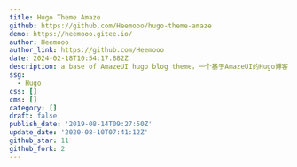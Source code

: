 ```yaml
---
title: Hugo Theme Amaze
github: https://github.com/Heemooo/hugo-theme-amaze
demo: https://heemooo.gitee.io/
author: Heemooo
author_link: https://github.com/Heemooo
date: 2024-02-18T10:54:17.882Z
description: a base of AmazeUI hugo blog theme，一个基于AmazeUI的Hugo博客的主题
ssg:
  - Hugo
css: []
cms: []
category: []
draft: false
publish_date: '2019-08-14T09:27:50Z'
update_date: '2020-08-10T07:41:12Z'
github_star: 11
github_fork: 2
---
```

